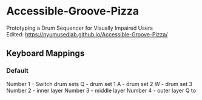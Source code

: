 # Accessible-Groove-Pizza
Prototyping a Drum Sequencer for Visually Impaired Users  <br>
Edited: https://nyumusedlab.github.io/Accessible-Groove-Pizza/

## Keyboard Mappings
### Default
Number 1 - Switch drum sets
			Q - drum set 1 
			A - drum set 2
			W - drum set 3
Number 2 - inner layer
Number 3 - middle layer
Number 4 - outer layer
			Q to 


